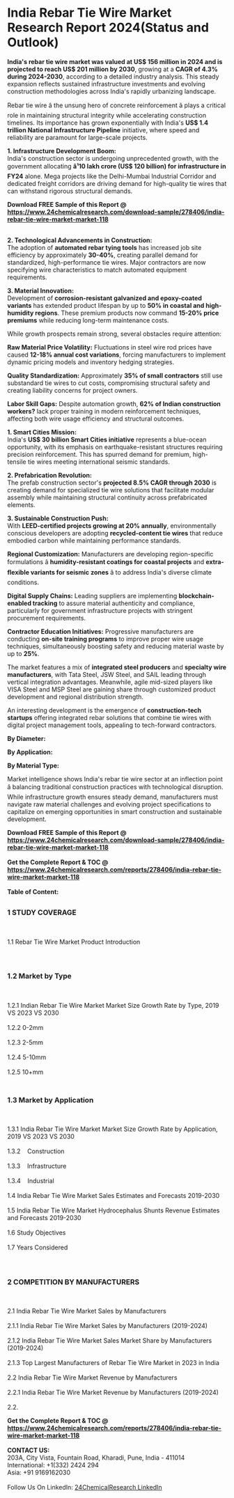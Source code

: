 <h1>India Rebar Tie Wire Market Research Report 2024(Status and Outlook)</h1><p><strong>India's rebar tie wire market was valued at US$ 156 million in 2024 and is projected to reach US$ 201 million by 2030</strong>, growing at a <strong>CAGR of 4.3% during 2024-2030</strong>, according to a detailed industry analysis. This steady expansion reflects sustained infrastructure investments and evolving construction methodologies across India's rapidly urbanizing landscape.</p><p>Rebar tie wire â the unsung hero of concrete reinforcement â plays a critical role in maintaining structural integrity while accelerating construction timelines. Its importance has grown exponentially with India's <strong>US$ 1.4 trillion National Infrastructure Pipeline</strong> initiative, where speed and reliability are paramount for large-scale projects.</p><p><strong>1. Infrastructure Development Boom:</strong><br>
India's construction sector is undergoing unprecedented growth, with the government allocating <strong>â¹10 lakh crore (US$ 120 billion) for infrastructure in FY24</strong> alone. Mega projects like the Delhi-Mumbai Industrial Corridor and dedicated freight corridors are driving demand for high-quality tie wires that can withstand rigorous structural demands.</p><div><b>Download FREE Sample of this Report @ 
            <a href="https://www.24chemicalresearch.com/download-sample/278406/india-rebar-tie-wire-market-market-118">
            https://www.24chemicalresearch.com/download-sample/278406/india-rebar-tie-wire-market-market-118</a></b></div><br><p><strong>2. Technological Advancements in Construction:</strong><br>
The adoption of <strong>automated rebar tying tools</strong> has increased job site efficiency by approximately <strong>30-40%</strong>, creating parallel demand for standardized, high-performance tie wires. Major contractors are now specifying wire characteristics to match automated equipment requirements.</p><p><strong>3. Material Innovation:</strong><br>
Development of <strong>corrosion-resistant galvanized and epoxy-coated variants</strong> has extended product lifespan by up to <strong>50% in coastal and high-humidity regions</strong>. These premium products now command <strong>15-20% price premiums</strong> while reducing long-term maintenance costs.</p><p>While growth prospects remain strong, several obstacles require attention:</p><p><strong>Raw Material Price Volatility:</strong> Fluctuations in steel wire rod prices have caused <strong>12-18% annual cost variations</strong>, forcing manufacturers to implement dynamic pricing models and inventory hedging strategies.</p><p><strong>Quality Standardization:</strong> Approximately <strong>35% of small contractors</strong> still use substandard tie wires to cut costs, compromising structural safety and creating liability concerns for project owners.</p><p><strong>Labor Skill Gaps:</strong> Despite automation growth, <strong>62% of Indian construction workers?</strong> lack proper training in modern reinforcement techniques, affecting both wire usage efficiency and structural outcomes.</p><p><strong>1. Smart Cities Mission:</strong><br>
India's <strong>US$ 30 billion Smart Cities initiative</strong> represents a blue-ocean opportunity, with its emphasis on earthquake-resistant structures requiring precision reinforcement. This has spurred demand for premium, high-tensile tie wires meeting international seismic standards.</p><p><strong>2. Prefabrication Revolution:</strong><br>
The prefab construction sector's <strong>projected 8.5% CAGR through 2030</strong> is creating demand for specialized tie wire solutions that facilitate modular assembly while maintaining structural continuity across prefabricated elements.</p><p><strong>3. Sustainable Construction Push:</strong><br>
With <strong>LEED-certified projects growing at 20% annually</strong>, environmentally conscious developers are adopting <strong>recycled-content tie wires</strong> that reduce embodied carbon while maintaining performance standards.</p><p><strong>Regional Customization:</strong> Manufacturers are developing region-specific formulations â <strong>humidity-resistant coatings for coastal projects</strong> and <strong>extra-flexible variants for seismic zones</strong> â to address India's diverse climate conditions.</p><p><strong>Digital Supply Chains:</strong> Leading suppliers are implementing <strong>blockchain-enabled tracking</strong> to assure material authenticity and compliance, particularly for government infrastructure projects with stringent procurement requirements.</p><p><strong>Contractor Education Initiatives:</strong> Progressive manufacturers are conducting <strong>on-site training programs</strong> to improve proper wire usage techniques, simultaneously boosting safety and reducing material waste by up to <strong>25%</strong>.</p><p>The market features a mix of <strong>integrated steel producers</strong> and <strong>specialty wire manufacturers</strong>, with Tata Steel, JSW Steel, and SAIL leading through vertical integration advantages. Meanwhile, agile mid-sized players like VISA Steel and MSP Steel are gaining share through customized product development and regional distribution strength.</p><p>An interesting development is the emergence of <strong>construction-tech startups</strong> offering integrated rebar solutions that combine tie wires with digital project management tools, appealing to tech-forward contractors.</p><p><strong>By Diameter:</strong></p><p><strong>By Application:</strong></p><p><strong>By Material Type:</strong></p><p>Market intelligence shows India's rebar tie wire sector at an inflection point â balancing traditional construction practices with technological disruption. While infrastructure growth ensures steady demand, manufacturers must navigate raw material challenges and evolving project specifications to capitalize on emerging opportunities in smart construction and sustainable development.</p><div><b>Download FREE Sample of this Report @ 
            <a href="https://www.24chemicalresearch.com/download-sample/278406/india-rebar-tie-wire-market-market-118">
            https://www.24chemicalresearch.com/download-sample/278406/india-rebar-tie-wire-market-market-118</a></b></div><br><div><b>Get the Complete Report & TOC @ 
            <a href="https://www.24chemicalresearch.com/reports/278406/india-rebar-tie-wire-market-market-118">
            https://www.24chemicalresearch.com/reports/278406/india-rebar-tie-wire-market-market-118</a></b></div><br>
            <b>Table of Content:</b><p><h2><span style="font-size:16px"><strong>1 STUDY COVERAGE</strong></span></h2><br />
<p>1.1 Rebar Tie Wire Market Product Introduction</p><br />
<h2><span style="font-size:16px"><strong>1.2 Market by Type</strong></span></h2><br />
<p>1.2.1 Indian Rebar Tie Wire Market Market Size Growth Rate by Type, 2019 VS 2023 VS 2030<br /><br />
1.2.2 0-2mm&nbsp;&nbsp; &nbsp;<br /><br />
1.2.3 2-5mm<br /><br />
1.2.4 5-10mm<br /><br />
1.2.5 10+mm<br /><br />
<h2><span style="font-size:16px"><strong>1.3 Market by Application</strong></span></h2><br />
<p>1.3.1 India Rebar Tie Wire Market Market Size Growth Rate by Application, 2019 VS 2023 VS 2030<br /><br />
1.3.2&nbsp;&nbsp; &nbsp;Construction<br /><br />
1.3.3&nbsp;&nbsp; &nbsp;Infrastructure<br /><br />
1.3.4&nbsp;&nbsp; &nbsp;Industrial<br /><br />
1.4 India Rebar Tie Wire Market Sales Estimates and Forecasts 2019-2030<br /><br />
1.5 India Rebar Tie Wire Market Hydrocephalus Shunts Revenue Estimates and Forecasts 2019-2030<br /><br />
1.6 Study Objectives<br /><br />
1.7 Years Considered</p><br />
<h2><span style="font-size:16px"><strong>2 COMPETITION BY MANUFACTURERS</strong></span></h2><br />
<p>2.1 India Rebar Tie Wire Market Sales by Manufacturers<br /><br />
2.1.1 India Rebar Tie Wire Market Sales by Manufacturers (2019-2024)<br /><br />
2.1.2 India Rebar Tie Wire Market Sales Market Share by Manufacturers (2019-2024)<br /><br />
2.1.3 Top Largest Manufacturers of Rebar Tie Wire Market in 2023 in India<br /><br />
2.2 India Rebar Tie Wire Market Revenue by Manufacturers<br /><br />
2.2.1 India Rebar Tie Wire Market Revenue by Manufacturers (2019-2024)<br /><br />
2.2.</p><div><b>Get the Complete Report & TOC @ 
            <a href="https://www.24chemicalresearch.com/reports/278406/india-rebar-tie-wire-market-market-118">
            https://www.24chemicalresearch.com/reports/278406/india-rebar-tie-wire-market-market-118</a></b></div><br><b>CONTACT US:</b><br>
            203A, City Vista, Fountain Road, Kharadi, Pune, India - 411014<br>
            International: +1(332) 2424 294<br>
            Asia: +91 9169162030 <br><br>
            Follow Us On LinkedIn: <a href="https://www.linkedin.com/company/24chemicalresearch/">24ChemicalResearch LinkedIn</a>
